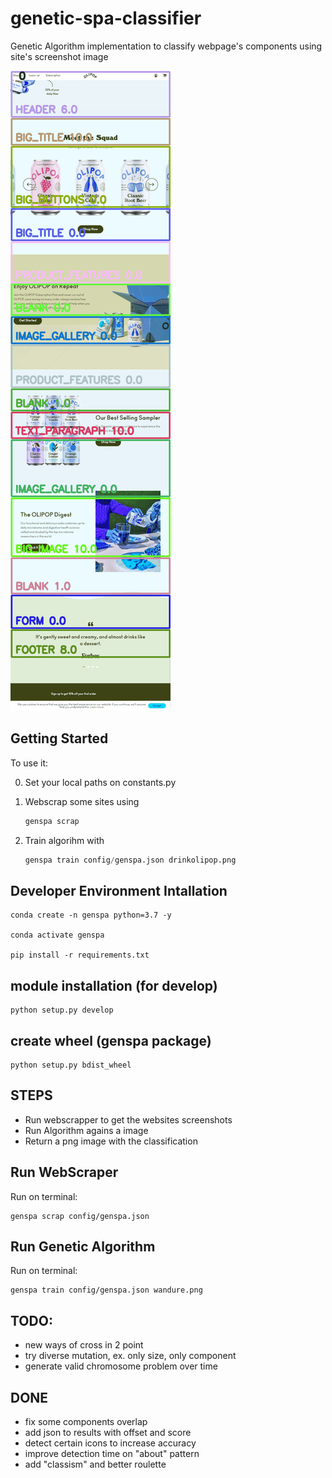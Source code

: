 # genetic-spa-classifier

Genetic Algorithm implementation to classify webpage's components using site's screenshot image

![Trained DNA](https://github.com/jbagnato/genetic-spa-classifier/blob/main/sample.gif)

## Getting Started

To use it:

0. Set your local paths on constants.py


1. Webscrap some sites using

    ```python
    genspa scrap
    ```

2. Train algorihm with

   ```python
   genspa train config/genspa.json drinkolipop.png
   ```
   
 
## Developer Environment Intallation

```
conda create -n genspa python=3.7 -y

conda activate genspa

pip install -r requirements.txt 
```

## module installation (for develop)

```
python setup.py develop
```

## create wheel (genspa package)

```
python setup.py bdist_wheel
```

## STEPS

* Run webscrapper to get the websites screenshots
* Run Algorithm agains a image
* Return a png image with the classification

## Run WebScraper 

Run on terminal:

```
genspa scrap config/genspa.json
```

## Run Genetic Algorithm

Run on terminal:

```
genspa train config/genspa.json wandure.png
```

## TODO:

* new ways of cross in 2 point
* try diverse mutation, ex. only size, only component
* generate valid chromosome problem over time

## DONE

* fix some components overlap
* add json to results with offset and score
* detect certain icons to increase accuracy
* improve detection time on "about" pattern
* add "classism" and better roulette
